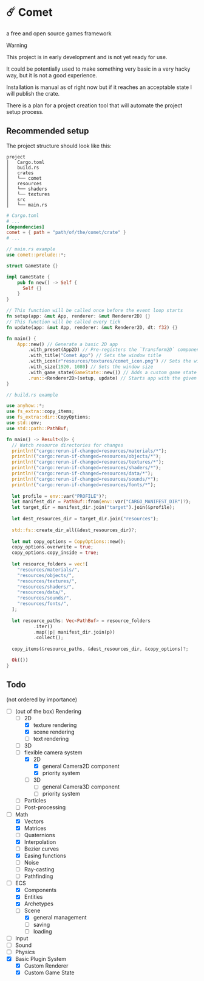 # ☄️ Comet
a free and open source games framework

> [!WARNING]
> This project is in early development and is not yet ready for use.
> 
> It could be potentially used to make something very basic in a very hacky way, but it is not a good experience.
> 
> Installation is manual as of right now but if it reaches an acceptable state I will publish the crate.
>
> There is a plan for a project creation tool that will automate the project setup process.

## Recommended setup

The project structure should look like this:

```
project
│   Cargo.toml
│   build.rs
│   crates
│   └── comet
│   resources
│   └── shaders
│   └── textures
│   src
│   └── main.rs
```

```toml
# Cargo.toml 
# ...
[dependencies]
comet = { path = "path/of/the/comet/crate" }  
# ...
```

```rust
// main.rs example 
use comet::prelude::*;

struct GameState {}

impl GameState {
    pub fn new() -> Self {
      Self {}
    }
}

// This function will be called once before the event loop starts
fn setup(app: &mut App, renderer: &mut Renderer2D) {}
// This function will be called every tick 
fn update(app: &mut App, renderer: &mut Renderer2D, dt: f32) {}

fn main() { 
    App::new() // Generate a basic 2D app
        .with_preset(App2D) // Pre-registers the `Transform2D` component in the scene
        .with_title("Comet App") // Sets the window title
        .with_icon(r"resources/textures/comet_icon.png") // Sets the window icon
        .with_size(1920, 1080) // Sets the window size
        .with_game_state(GameState::new()) // Adds a custom game state struct
        .run::<Renderer2D>(setup, update) // Starts app with the given 
}
```

```rust
// build.rs example

use anyhow::*;
use fs_extra::copy_items;
use fs_extra::dir::CopyOptions;
use std::env;
use std::path::PathBuf;

fn main() -> Result<()> {
  // Watch resource directories for changes
  println!("cargo:rerun-if-changed=resources/materials/*");
  println!("cargo:rerun-if-changed=resources/objects/*");
  println!("cargo:rerun-if-changed=resources/textures/*");
  println!("cargo:rerun-if-changed=resources/shaders/*");
  println!("cargo:rerun-if-changed=resources/data/*");
  println!("cargo:rerun-if-changed=resources/sounds/*");
  println!("cargo:rerun-if-changed=resources/fonts/*");
  
  let profile = env::var("PROFILE")?;
  let manifest_dir = PathBuf::from(env::var("CARGO_MANIFEST_DIR")?);
  let target_dir = manifest_dir.join("target").join(&profile);
  
  let dest_resources_dir = target_dir.join("resources");
  
  std::fs::create_dir_all(&dest_resources_dir)?;
  
  let mut copy_options = CopyOptions::new();
  copy_options.overwrite = true;
  copy_options.copy_inside = true;
  
  let resource_folders = vec![
    "resources/materials/",
    "resources/objects/",
    "resources/textures/",
    "resources/shaders/",
    "resources/data/",
    "resources/sounds/",
    "resources/fonts/",
  ];
  
  let resource_paths: Vec<PathBuf> = resource_folders
          .iter()
          .map(|p| manifest_dir.join(p))
          .collect();
  
  copy_items(&resource_paths, &dest_resources_dir, &copy_options)?;

  Ok(())
}

```

## Todo
(not ordered by importance)

- [ ] (out of the box) Rendering
  - [ ] 2D
    - [x] texture rendering
    - [x] scene rendering
    - [ ] text rendering
  - [ ] 3D
  - [ ] flexible camera system
    - [x] 2D
      - [x] general Camera2D component
      - [x] priority system
    - [ ] 3D
      - [ ] general Camera3D component
      - [ ] priority system
  - [ ] Particles
  - [ ] Post-processing
- [ ] Math
  - [x] Vectors
  - [x] Matrices
  - [ ] Quaternions
  - [x] Interpolation
  - [ ] Bezier curves
  - [x] Easing functions
  - [ ] Noise
  - [ ] Ray-casting
  - [ ] Pathfinding
- [ ] ECS
  - [x] Components
  - [x] Entities
  - [x] Archetypes
  - [ ] Scene
    - [x] general management
    - [ ] saving
    - [ ] loading
- [ ] Input
- [ ] Sound
- [ ] Physics
- [x] Basic Plugin System
  - [x] Custom Renderer
  - [x] Custom Game State

